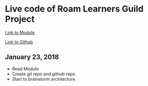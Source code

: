 # Live code of Roam Learners Guild Project

[Link to Module](https://curriculum.learnersguild.org/Phases/Practice/Modules/Roam/)

[Link to Github](git@github.com:LearnersGuild/roam-live-coding.git)

## January 23, 2018
- Read Module
- Create git repo and github repo
- Start to brainstorm architecture